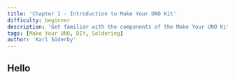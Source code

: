 ```yaml
---
title: 'Chapter 1 - Introduction to Make Your UNO Kit'
difficulty: beginner
description: 'Get familiar with the components of the Make Your UNO Kit, understand safe practices when soldering, and create your first circuit board!'
tags: [Make Your UNO, DIY, Soldering]
author: 'Karl Söderby'
---
```


## Hello